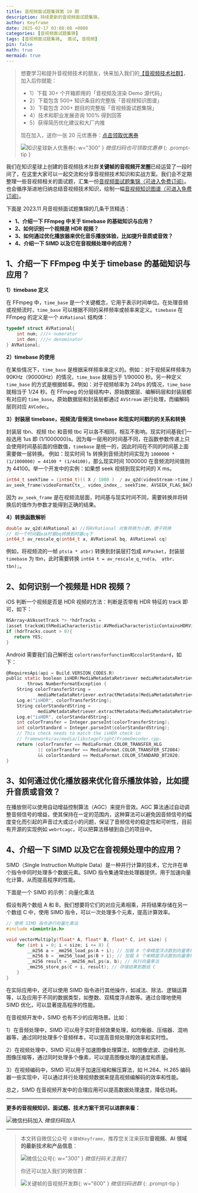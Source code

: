 ```yaml
---
title: 音视频面试题集锦第 10 期
description: 持续更新的音视频面试题集锦。
author: Keyframe
date: 2025-02-17 03:08:08 +0800
categories: [音视频面试题集锦]
tags: [音视频面试题集锦,  面试, 音视频]
pin: false
math: true
mermaid: true
---
```


>想要学习和提升音视频技术的朋友，快来加入我们的<a href="https://t.zsxq.com/jRprT" target="_blank" rel="noopener noreferrer">【音视频技术社群】</a>，加入后你就能：
>
>- 1）下载 30+ 个开箱即用的「音视频及渲染 Demo 源代码」
>- 2）下载包含 500+ 知识条目的完整版「音视频知识图谱」
>- 3）下载包含 200+ 题目的完整版「音视频面试题集锦」
>- 4）技术和职业发展咨询 100% 得到回答
>- 5）获得简历优化建议和大厂内推
>  
>现在加入，送你一张 20 元优惠券：<a href="https://t.zsxq.com/jRprT" target="_blank" rel="noopener noreferrer">点击领取优惠券</a>
>
>![知识星球新人优惠券](assets/img/keyframe-zsxq-coupon.png){: w="300" }
>_微信扫码也可领取优惠券_
{: .prompt-tip }

我们在知识星球上创建的音视频技术社群**关键帧的音视频开发圈**已经运营了一段时间了，在这里大家可以一起交流和分享音视频技术知识和实战方案。我们会不定期整理一些音视频相关的面试题，汇集一份[音视频面试题集锦（可进入免费订阅）](https://mp.weixin.qq.com/mp/appmsgalbum?__biz=MjM5MTkxOTQyMQ==&action=getalbum&album_id=2380776196751425539#wechat_redirect)。也会循序渐进地归纳总结音视频技术知识，绘制一幅[音视频知识图谱（可进入免费订阅）](https://mp.weixin.qq.com/mp/appmsgalbum?__biz=MjM5MTkxOTQyMQ==&action=getalbum&album_id=2349658423078092802#wechat_redirect)。

下面是 2023.11 月音视频面试题集锦的几条干货精选：


- **1、介绍一下 FFmpeg 中关于 timebase 的基础知识与应用？**
- **2、如何识别一个视频是 HDR 视频？**
- **3、如何通过优化播放器来优化音乐播放体验，比如提升音质或音效？**
- **4、介绍一下 SIMD 以及它在音视频处理中的应用？**




## 1、介绍一下 FFmpeg 中关于 timebase 的基础知识与应用？

**1）timebase 定义**

在 FFmpeg 中，`time_base` 是一个关键概念，它用于表示时间单位。在处理音频或视频流时，`time_base` 可以根据不同的采样频率或帧率来定义。`timebase` 在 FFmpeg 的定义是一个 `AVRational` 结构体：

```c
typedef struct AVRational{
    int num; ///< numerator  
    int den; ///< denominator  
} AVRational;
```


**2）timebase 的使用**

在某些情况下，`time_base` 是根据采样频率来定义的。例如：对于视频采样频率为 90KHz（90000Hz）的情况，`time_base` 就相当于 1/90000 秒。另一种定义 `time_base` 的方式是根据帧率。例如：对于视频帧率为 24fps 的情况，`time_base` 就相当于 1/24 秒。在 FFmpeg 的分层结构中，原始数据层、编解码层和封装层都有对应的 `time_base`。原始数据层和封装层都通过 `AVStream` 进行处理，而编解码层则对应 `AVCodec`。


**3）封装层 timebase，视频流/音频流 timebase 和现实时间戳的的关系和转换**

封装层 tbn、视频 tbc 和音频 tbc 可以各不相同，相互不影响。现实时间基我们一般选用 1us 即 (1/1000000)s。因为每一层用的时间基不同，在函数参数传递上只会使用时间基前面的倍数值，`timebase` 是统一的，因此时间在不同的时间基上面需要做一层转换。 例如：现实时间 1s 转换到音频流时间实现为 `1000000 * (1/1000000) = 44100 * (1/44100)`，那么现实时间 1000000 在音频流时间值则为 44100。举一个开发中的实例：如果想 seek 视频到现实时间的 X ms。

```c
int64_t seekTime = (int64_t)(( X / 1000 )  / av_q2d(videoStream->time_base)); 
av_seek_frame(videoFormatCtx_, video_index_, seekTime, AVSEEK_FLAG_BACKWARD);
```

因为 `av_seek_frame` 是在视频流层面，时间基与现实时间不同，需要转换并将转换后的值作为参数才能得到正确的结果。

**4）转换函数解析**


```c
double av_q2d(AVRational a) //将AVRational 对象转换为小数，便于转换
// 将一个时间戳a从时基bq转换到时基cq下
int64_t av_rescale_q(int64_t a, AVRational bq, AVRational cq)
```

例如，将视频流的一帧 `pts(a * atbr)` 转换到封装层打包成 `AVPacket`，封装层 `timebase` 为 tbn，此时需要转换 `int64 t = av_rescale_q_rnd(a， atbr， tbn);`。




## 2、如何识别一个视频是 HDR 视频？

iOS 判断一个视频是否是 HDR 视频的方法：判断是否带有 HDR 特征的 track 即可，如下：

```c
NSArray<AVAssetTrack *> *hdrTracks = 
[asset tracksWithMediaCharacteristic:AVMediaCharacteristicContainsHDRVideo];
if (hdrTracks.count > 0){
   return YES;
}
```

Android 需要我们自己解析出 `colortransforfunction和ccolorStandard`，如下：

```c
@RequiresApi(api = Build.VERSION_CODES.R)
public static boolean isHDR(MediaMetadataRetriever mediaMetadataRetriever)
        throws NumberFormatException {
    String colorTransferString =
            mediaMetadataRetriever.extractMetadata(MediaMetadataRetriever.METADATA_KEY_COLOR_TRANSFER);
    Log.e("isHDR", colorTransferString);
    String colorStandardString =
            mediaMetadataRetriever.extractMetadata(MediaMetadataRetriever.METADATA_KEY_COLOR_STANDARD);
    Log.e("isHDR", colorStandardString);
    int colorTransfer = Integer.parseInt(colorTransferString);
    int colorStandard = Integer.parseInt(colorStandardString);
    // This check needs to match the isHDR check in
    // frameworks/av/media/libstagefright/FrameDecoder.cpp.
    return (colorTransfer == MediaFormat.COLOR_TRANSFER_HLG
            || colorTransfer == MediaFormat.COLOR_TRANSFER_ST2084)
            && colorStandard == MediaFormat.COLOR_STANDARD_BT2020;
}
```

## 3、如何通过优化播放器来优化音乐播放体验，比如提升音质或音效？


在播放侧可以使用自动增益控制算法（AGC）来提升音效。AGC 算法通过自动调整音频信号的增益，使其保持在一定的范围内，这种算法可以避免因音频信号的幅度变化而引起的声音过大或过小的问题，保证了音频信号的稳定性和可听性，目前有开源的实现例如 `webrtcagc`，可以把算法移植到自己的项目中。



## 4、介绍一下 SIMD 以及它在音视频处理中的应用？


SIMD（Single Instruction Multiple Data）是一种并行计算的技术，它允许在单个指令中同时处理多个数据元素。SIMD 指令集通常由处理器提供，用于加速向量化计算，从而提高程序的性能。

下面是一个 SIMD 的示例：向量化乘法

假设有两个数组 A 和 B，我们想要将它们的对应元素相乘，并将结果存储在另一个数组 C 中，使用 SIMD 指令，可以一次处理多个元素，提高计算效率。

```c
// 使用 SIMD 指令进行向量化乘法
#include <immintrin.h>

void vectorMultiply(float* A, float* B, float* C, int size) {
    for (int i = 0; i < size; i += 8) {
        __m256 a = _mm256_load_ps(A + i); // 加载 8 个单精度浮点数到向量寄存器 A
        __m256 b = _mm256_load_ps(B + i); // 加载 8 个单精度浮点数到向量寄存器 B
        __m256 result = _mm256_mul_ps(a, b); // 执行向量乘法
        _mm256_store_ps(C + i, result); // 存储结果到数组 C
    }
}
```

在实际应用中，还可以使用 SIMD 指令进行其他操作，如减法、除法、逻辑运算等，以及应用于不同的数据类型，如整数、双精度浮点数等。通过合理地使用 SIMD 优化，可以显著提高程序的性能。

在音视频开发中，SIMD 也有不少的应用场景。比如：

1）在音频处理中，SIMD 可以用于实时音频效果处理，如均衡器、压缩器、混响器等，通过同时处理多个音频样本，可以提高音频处理的效率和实时性。

2）在视频处理中，SIMD 可以用于加速图像处理算法，如图像滤波、边缘检测、图像压缩等，通过同时处理多个像素，可以提高图像处理的速度和质量。

3）在视频编码中，SIMD 可以用于加速压缩和解压算法，如 H.264、H.265 编码器一些实现中，可以通过并行处理视频数据来提高视频编解码的效率和性能。

总之，SIMD 在音视频开发中的合理应用可以提高数据处理速度，降低功耗。



---


**更多的音视频知识、面试题、技术方案干货可以进群来看：**

![微信扫码加入](assets/img/keyframe-zsxq.png)
_微信扫码加入_





---

> 本文转自微信公众号 `关键帧Keyframe`，推荐您关注来获取**音视频、AI 领域的最新技术和产品信息**：
>
>![微信公众号](assets/img/keyframe-mp.jpg){: w="300" }
>_微信扫码关注我们_
>
>你还可以加入我们的微信群：
>
>![关键帧的音视频开发群](assets/img/av-wechat-group.jpg){: w="600" }
>_微信扫码进群_
{: .prompt-tip }

